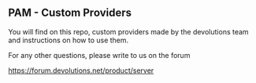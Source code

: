 ## PAM - Custom Providers

You will find on this repo, custom providers made by the devolutions team and instructions on how to use them.

For any other questions, please write to us on the forum

https://forum.devolutions.net/product/server